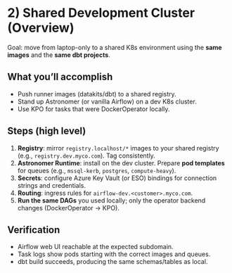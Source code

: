 # 2) Shared Development Cluster (Overview)

Goal: move from laptop-only to a shared K8s environment using the **same images** and the **same dbt projects**.

## What you’ll accomplish
- Push runner images (datakits/dbt) to a shared registry.
- Stand up Astronomer (or vanilla Airflow) on a dev K8s cluster.
- Use KPO for tasks that were DockerOperator locally.

## Steps (high level)
1. **Registry**: mirror `registry.localhost/*` images to your shared registry (e.g., `registry.dev.myco.com`). Tag consistently.
2. **Astronomer Runtime**: install on the dev cluster. Prepare **pod templates** for queues (e.g., `mssql-kerb`, `postgres`, `compute-heavy`).
3. **Secrets**: configure Azure Key Vault (or ESO) bindings for connection strings and credentials.
4. **Routing**: ingress rules for `airflow-dev.<customer>.myco.com`.
5. **Run the same DAGs** you used locally; only the operator backend changes (DockerOperator → KPO).

## Verification
- Airflow web UI reachable at the expected subdomain.
- Task logs show pods starting with the correct images and queues.
- dbt build succeeds, producing the same schemas/tables as local.
